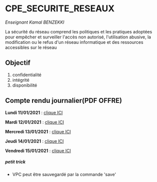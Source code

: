 # CPE_SECURITE_RESEAUX

*Enseignant Kamal BENZEKKI*

La sécurité du réseau comprend les politiques et les pratiques adoptées pour empêcher et surveiller l'accès non autorisé, l'utilisation abusive, la modification ou le refus d'un réseau informatique et des ressources accessibles sur le réseau


## Objectif
1. confidentialité
2. intégrité
3. disponibilité


## Compte rendu journalier(PDF OFFRE)

**Lundi 11/01/2021** : [clique ICI](/1_Lundi/CR1.md)


**Mardi 12/01/2021** : [clique ICI](/2_Mardi/CR2.md)


**Mercredi 13/01/2021** : [clique ICI](/3_Mercredi/CR3.md)


**Jeudi 14/01/2021** : [clique ICI](/4_Jeudi/CR4.md)


**Vendredi 15/01/2021** : [clique ICI](/5_Vendredi/CR5.md)

##### petit trick 

* VPC peut être sauvegardé par la commande 'save'
